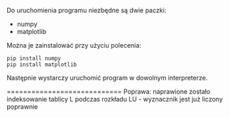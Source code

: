 Do uruchomienia programu niezbędne są dwie paczki:
- numpy
- matplotlib

Można je zainstalować przy użyciu polecenia:
```
pip install numpy
pip install matplotlib
```

Następnie wystarczy uruchomić program w dowolnym interpreterze.

============================
Poprawa: naprawione zostało indeksowanie tablicy L podczas rozkładu LU - wyznacznik jest już liczony poprawnie 


